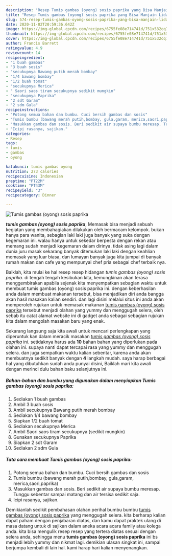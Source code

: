 ```yaml
---
description: "Resep Tumis gambas (oyong) sosis paprika yang Bisa Manjain Lidah"
title: "Resep Tumis gambas (oyong) sosis paprika yang Bisa Manjain Lidah"
slug: 574-resep-tumis-gambas-oyong-sosis-paprika-yang-bisa-manjain-lidah
date: 2020-11-02T20:59:36.642Z
image: https://img-global.cpcdn.com/recipes/6755fe08e714741d/751x532cq70/tumis-gambas-oyong-sosis-paprika-foto-resep-utama.jpg
thumbnail: https://img-global.cpcdn.com/recipes/6755fe08e714741d/751x532cq70/tumis-gambas-oyong-sosis-paprika-foto-resep-utama.jpg
cover: https://img-global.cpcdn.com/recipes/6755fe08e714741d/751x532cq70/tumis-gambas-oyong-sosis-paprika-foto-resep-utama.jpg
author: Francis Barrett
ratingvalue: 4.9
reviewcount: 14
recipeingredient:
- "1 buah gambas"
- "3 buah sosis"
- "secukupnya Bawang putih merah bombay"
- "1/4 bawang bombay"
- "1/2 buah tomat"
- "secukupnya Merica"
- " Saori saos tiram secukupnya sedikit mungkin"
- "secukupnya Paprika"
- "2 sdt Garam"
- "2 sdm Gula"
recipeinstructions:
- "Potong semua bahan dan bumbu. Cuci bersih gambas dan sosis"
- "Tumis bumbu (bawang merah putih,bombay, gula,garam, merica,saori,paprika)"
- "Masukkan gambas dan sosis. Beri sedikit air supaya bumbu meresap. Tunggu sebentar sampai matang dan air tersisa sedikit saja."
- "Icipi rasanya, sajikan."
categories:
- Resep
tags:
- tumis
- gambas
- oyong

katakunci: tumis gambas oyong 
nutrition: 273 calories
recipecuisine: Indonesian
preptime: "PT22M"
cooktime: "PT43M"
recipeyield: "3"
recipecategory: Dinner

---
```



![Tumis gambas (oyong) sosis paprika](https://img-global.cpcdn.com/recipes/6755fe08e714741d/751x532cq70/tumis-gambas-oyong-sosis-paprika-foto-resep-utama.jpg)

<b><i>tumis gambas (oyong) sosis paprika</i></b>, Memasak bisa menjadi sebuah kegiatan yang membahagiakan dilakukan oleh bermacam kelompok. bukan hanya para wanita, sebagian laki laki juga banyak yang suka dengan kegemaran ini. walau hanya untuk sekedar berpesta dengan rekan atau memang sudah menjadi kegemaran dalam dirinya. tidak asing lagi dalam dunia juru masak sekarang banyak ditemukan laki laki dengan keahlian memasak yang luar biasa, dan lumayan banyak juga kita jumpai di banyak rumah makan dan cafe yang mempunyai chef pria sebagai chef terbaik nya.

Baiklah, kita mulai ke hal resep resep hidangan <i>tumis gambas (oyong) sosis paprika</i>. di tengah tengah kesibukan kita, kemungkinan akan terasa menggembirakan apabila sejenak kita menyempatkan sebagian waktu untuk membuat tumis gambas (oyong) sosis paprika ini. dengan keberhasilan anda dalam membuat makanan tersebut, bisa menjadikan diri anda bangga akan hasil masakan kalian sendiri. dan lagi disini melalui situs ini anda akan memperoleh rujukan untuk memasak makanan <u>tumis gambas (oyong) sosis paprika</u> tersebut menjadi olahan yang yummy dan menggugah selera, oleh sebab itu catat alamat website ini di gadget anda sebagai sebagian rujukan kita dalam mengolah masakan baru yang enak.




Sekarang langsung saja kita awali untuk mencari perlengkapan yang diperuntuk kan dalam meracik masakan <u><i>tumis gambas (oyong) sosis paprika</i></u> ini. setidaknya harus ada <b>10</b> bahan bahan yang diperlukan pada olahan ini. supaya nanti dapat tercapai rasa yang yummy dan menggugah selera. dan juga sempatkan waktu kalian sebentar, karena anda akan membuatnya sedikit banyak dengan <b>4</b> langkah mudah. saya harap berbagai hal yang dibutuhkan sudah anda punyai disini, Baiklah mari kita awali dengan merinci dulu bahan baku selanjutnya ini.

<!--inarticleads1-->

##### Bahan-bahan dan bumbu yang digunakan dalam menyiapkan Tumis gambas (oyong) sosis paprika:

1. Sediakan 1 buah gambas
1. Ambil 3 buah sosis
1. Ambil secukupnya Bawang putih merah bombay
1. Sediakan 1/4 bawang bombay
1. Siapkan 1/2 buah tomat
1. Sediakan secukupnya Merica
1. Ambil  Saori saos tiram secukupnya (sedikit mungkin)
1. Gunakan secukupnya Paprika
1. Siapkan 2 sdt Garam
1. Sediakan 2 sdm Gula




<!--inarticleads2-->

##### Tata cara membuat Tumis gambas (oyong) sosis paprika:

1. Potong semua bahan dan bumbu. Cuci bersih gambas dan sosis
1. Tumis bumbu (bawang merah putih,bombay, gula,garam, merica,saori,paprika)
1. Masukkan gambas dan sosis. Beri sedikit air supaya bumbu meresap. Tunggu sebentar sampai matang dan air tersisa sedikit saja.
1. Icipi rasanya, sajikan.




Demikianlah sedikit pembahasan olahan perihal bumbu bumbu <u>tumis gambas (oyong) sosis paprika</u> yang menggugah selera. kita berharap kalian dapat paham dengan penjabaran diatas, dan kamu dapat praktek ulang di masa datang untuk di sajikan dalam aneka acara acara family atau kolega anda. kita bisa mengulik resep resep yang tertera diatas sesuai dengan selera anda, sehingga menu <b>tumis gambas (oyong) sosis paprika</b> ini bs menjadi lebih yummy dan nikmat lagi. demikian ulasan singkat ini, sampai berjumpa kembali di lain hal. kami harap hari kalian menyenangkan.
